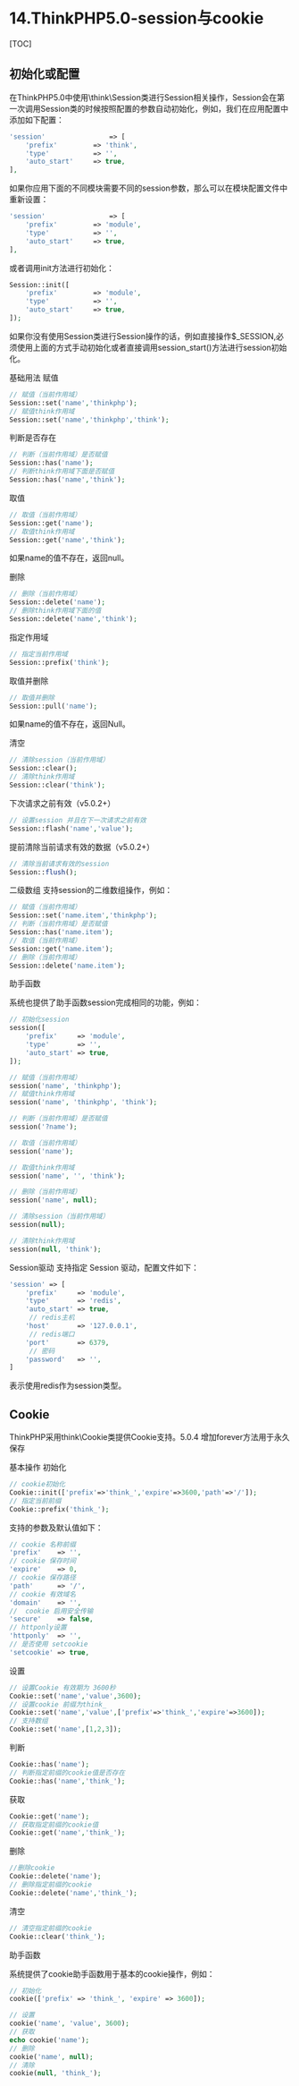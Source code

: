 # 14.ThinkPHP5.0-session与cookie
[TOC]

## 初始化或配置
在ThinkPHP5.0中使用\think\Session类进行Session相关操作，Session会在第一次调用Session类的时候按照配置的参数自动初始化，例如，我们在应用配置中添加如下配置：
```php
'session'                => [
    'prefix'         => 'think',
    'type'           => '',
    'auto_start'     => true,
],
```
如果你应用下面的不同模块需要不同的session参数，那么可以在模块配置文件中重新设置：
```php
'session'                => [
    'prefix'         => 'module',
    'type'           => '',
    'auto_start'     => true,
],
```
或者调用init方法进行初始化：
```php
Session::init([
    'prefix'         => 'module',
    'type'           => '',
    'auto_start'     => true,
]);
```
如果你没有使用Session类进行Session操作的话，例如直接操作$_SESSION,必须使用上面的方式手动初始化或者直接调用session_start()方法进行session初始化。

基础用法
赋值
```php
// 赋值（当前作用域）
Session::set('name','thinkphp');
// 赋值think作用域
Session::set('name','thinkphp','think');
```


判断是否存在
```php
// 判断（当前作用域）是否赋值
Session::has('name');
// 判断think作用域下面是否赋值
Session::has('name','think');
```


取值
```php
// 取值（当前作用域）
Session::get('name');
// 取值think作用域
Session::get('name','think');
```
如果name的值不存在，返回null。

删除
```php
// 删除（当前作用域）
Session::delete('name');
// 删除think作用域下面的值
Session::delete('name','think');
```


指定作用域
```php
// 指定当前作用域
Session::prefix('think');
```


取值并删除
```php
// 取值并删除
Session::pull('name');
```
如果name的值不存在，返回Null。

清空
```php
// 清除session（当前作用域）
Session::clear();
// 清除think作用域
Session::clear('think');
```
下次请求之前有效（v5.0.2+）

```php
// 设置session 并且在下一次请求之前有效
Session::flash('name','value');
```


提前清除当前请求有效的数据（v5.0.2+）
```php
// 清除当前请求有效的session
Session::flush();
```


二级数组
支持session的二维数组操作，例如：
```php
// 赋值（当前作用域）
Session::set('name.item','thinkphp');
// 判断（当前作用域）是否赋值
Session::has('name.item');
// 取值（当前作用域）
Session::get('name.item');
// 删除（当前作用域）
Session::delete('name.item');
```


助手函数

系统也提供了助手函数session完成相同的功能，例如：
```php
// 初始化session
session([
    'prefix'     => 'module',
    'type'       => '',
    'auto_start' => true,
]);

// 赋值（当前作用域）
session('name', 'thinkphp');
// 赋值think作用域
session('name', 'thinkphp', 'think');

// 判断（当前作用域）是否赋值
session('?name');

// 取值（当前作用域）
session('name');

// 取值think作用域
session('name', '', 'think');

// 删除（当前作用域）
session('name', null);

// 清除session（当前作用域）
session(null);

// 清除think作用域
session(null, 'think');
```

Session驱动
支持指定 Session 驱动，配置文件如下：
```php
'session' => [
    'prefix'     => 'module',
    'type'       => 'redis',
    'auto_start' => true,
     // redis主机
    'host'       => '127.0.0.1',
     // redis端口
    'port'       => 6379,
     // 密码
    'password'   => '',
]
```
表示使用redis作为session类型。


## Cookie
ThinkPHP采用think\Cookie类提供Cookie支持。5.0.4 增加forever方法用于永久保存 

基本操作
初始化
```php
// cookie初始化
Cookie::init(['prefix'=>'think_','expire'=>3600,'path'=>'/']);
// 指定当前前缀
Cookie::prefix('think_');
```


支持的参数及默认值如下：
```php
// cookie 名称前缀
'prefix'    => '',
// cookie 保存时间
'expire'    => 0,
// cookie 保存路径
'path'      => '/',
// cookie 有效域名
'domain'    => '',
//  cookie 启用安全传输
'secure'    => false,
// httponly设置
'httponly'  => '',
// 是否使用 setcookie
'setcookie' => true,
```


设置
```php
// 设置Cookie 有效期为 3600秒
Cookie::set('name','value',3600);
// 设置cookie 前缀为think_
Cookie::set('name','value',['prefix'=>'think_','expire'=>3600]);
// 支持数组
Cookie::set('name',[1,2,3]);
```


判断
```php
Cookie::has('name');
// 判断指定前缀的cookie值是否存在
Cookie::has('name','think_');
```


获取
```php
Cookie::get('name');
// 获取指定前缀的cookie值
Cookie::get('name','think_');
```

删除
```php
//删除cookie
Cookie::delete('name');
// 删除指定前缀的cookie
Cookie::delete('name','think_');
```


清空
```php
// 清空指定前缀的cookie
Cookie::clear('think_');
```


助手函数

系统提供了cookie助手函数用于基本的cookie操作，例如：
```php
// 初始化
cookie(['prefix' => 'think_', 'expire' => 3600]);

// 设置
cookie('name', 'value', 3600);
// 获取
echo cookie('name');
// 删除
cookie('name', null);
// 清除
cookie(null, 'think_');
```




